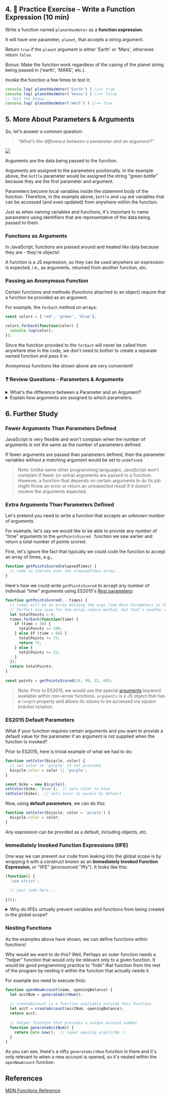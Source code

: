## 4. 💪 Practice Exercise - Write a Function Expression (10 min)

Write a function named `planetHasWater` as a **function expression**.

It will have one parameter, `planet`, that accepts a string argument.

Return `true` if the `planet` argument is either 'Earth' or 'Mars', otherwise return `false`.

Bonus: Make the function work regardless of the casing of the planet string being passed in ('earth', 'MARS', etc.).

Invoke the function a few times to test it:

```js
console.log( planetHasWater('Earth') ) //=> true
console.log( planetHasWater('Venus') ) //=> false
// Test the bonus...
console.log( planetHasWater('mArS') ) //=> true
```

## 5. More About Parameters & Arguments

So, let's answer a common question:
>  _"What's the difference between a parameter and an argument?"_

<img src="https://i.imgur.com/u5p9n7m.jpg">
	
Arguments are the data being passed to the function.

Arguments are assigned to the parameters positionally. In the example above, the `bottle` parameter would be assigned the string "green bottle" because they are the first parameter and argument.

Parameters become local variables inside the statement body of the function. Therefore, in the example above, `bottle` and `cap` are variables that can be accessed (and even updated) from anywhere within the function.
  
Just as when naming variables and functions, it's important to name parameters using identifiers that are representative of the data being passed to them.

### Functions as Arguments

In JavaScript, functions are passed around and treated like data because they are - they're objects!

A function is a JS expression, so they can be used anywhere an expression is expected, i.e., as arguments, returned from another function, etc.
  
### Passing an Anonymous Function

Certain functions and methods (functions attached to an object) require that a function be provided as an argument.

For example, the `forEach` method on arrays:
	
```js
const colors = ['red', 'green', 'blue'];
	
colors.forEach(function(color) {
  console.log(color);
});
```
	
Since the function provided to the `forEach` will never be called from anywhere else in the code, we don't need to bother to create a separate named function and pass it in.

Anonymous functions like shown above are very convenient!

### ❓ Review Questions - Parameters & Arguments

<details>	
<summary>
What's the difference between a Parameter and an Argument?
</summary>
<hr>

Parameters are the placeholders when the function is defined that accept data. The arguments are the data being passed to the function when the function is called.

<hr>
</details>

<details>	
<summary>
Explain how arguments are assigned to which parameters.
</summary>
<hr>

By position. The first argument is assigned to the first parameter, etc.

<hr>
</details>

## 6. Further Study

### Fewer Arguments Than Parameters Defined

JavaScript is very flexible and won't complain when the number of arguments is not the same as the number of parameters defined.

If fewer arguments are passed than parameters defined, then the parameter variables without a matching argument would be set to `undefined`.

> Note: Unlike some other programming languages, JavaScript won't complain if fewer (or extra) arguments are passed to a function.  However, a function that depends on certain arguments to do its job might throw an error or return an unexpected result if it doesn't receive the arguments expected.

### Extra Arguments Than Parameters Defined

Let's pretend you need to write a function that accepts an unknown number of arguments.

For example, let's say we would like to be able to provide any number of "time" arguments to the `getPointsScored ` function we saw earlier and return a total number of points scored.

First, let's ignore the fact that typically we could code the function to accept an array of times, e.g.,

```js
function getPointsScored(elapsedTimes) {
  // code to iterate over the elapsedTimes array...
}
```

Here's how we could write `getPointsScored` to accept any number of individual "time" arguments using ES2015's [Rest parameters](https://developer.mozilla.org/en-US/docs/Web/JavaScript/Reference/Functions/rest_parameters):

```js
function getPointsScored(...times) {
  // times will be an array holding the args (see Rest Parameters in the docs)
  // Perfect use case for the Array.reduce method, but that's another day...
  let totalPoints = 0;
  times.forEach(function(time) {
    if (time < 30) {
      totalPoints += 100;
    } else if (time < 60) {
      totalPoints += 75;
      return 75;
    } else {
      totalPoints += 25;
    }
  });
  return totalPoints;
}
	
const points = getPointsScored(16, 99, 32, 60);
```

> Note:  Prior to ES2015, we would use the special [arguments](https://developer.mozilla.org/en-US/docs/Web/JavaScript/Reference/Functions/arguments) keyword available within non-arrow functions. `arguments` is a JS object that has a `length` property and allows its values to be accessed via _square bracket_ notation.

### ES2015 Default Parameters

What if your function requires certain arguments and you want to provide a default value for the parameter if an argument is not supplied when the function is invoked?

Prior to ES2015, here is trivial example of what we had to do:

```js
function setColor(bicycle, color) {
  // set color to 'purple' if not provided
  bicycle.color = color || 'purple';
}

const bike = new Bicycle();
setColor(bike, 'blue');  // sets color to blue
setColor(bike);  // sets color to purple by default
```
Now, using **default parameters**, we can do this:

```js
function setColor(bicycle, color = 'purple') {
  bicycle.color = color;
}
```

Any expression can be provided as a default, including objects, etc.

### Immediately Invoked Function Expressions (IIFE)

One way we can prevent our code from leaking into the global scope is by wrapping it with a construct known as an **Immediately Invoked Function Expression**, or "IIFE" (pronounced "iffy").  It looks like this:

```js
(function() {
  'use strict';

  // your code here...
	
})();
```

<details>	
<summary>
Why do IIFEs virtually prevent variables and functions from being created in the global scope?
</summary>
<hr>

Variables and functions defined within a function, including an Immediately Invoked Function Expression (IIFE), are scoped to that function, not global scope.

<hr>
</details>

### Nesting Functions

As the examples above have shown, we can define functions within functions!

Why would we want to do this? Well, Perhaps an outer function needs a "helper" function that would only be relevant only to a given function. It would be good programming practice to "hide" that function from the rest of the program by nesting it within the function that actually needs it.

For example (no need to execute this):

```js
function openNewAccount(name, openingBalance) {
  let acctNum = generateAcctNum();
  
  // createAccount is a function available outside this function
  let acct = createAccount(acctNum, openingBalance);
  return acct;
  
  // helper function that provides a unique account number
  function generateAcctNum() {
    return Date.now();  // super amazing algorithm :)
  }
}
```

As you can see, there's a nifty `generateAcctNum` function in there and it's only relevant to when a new account is opened, so it's nested within the `openNewAcount` function.


## References

[MDN Functions Reference](https://developer.mozilla.org/en-US/docs/Web/JavaScript/Reference/Functions)
